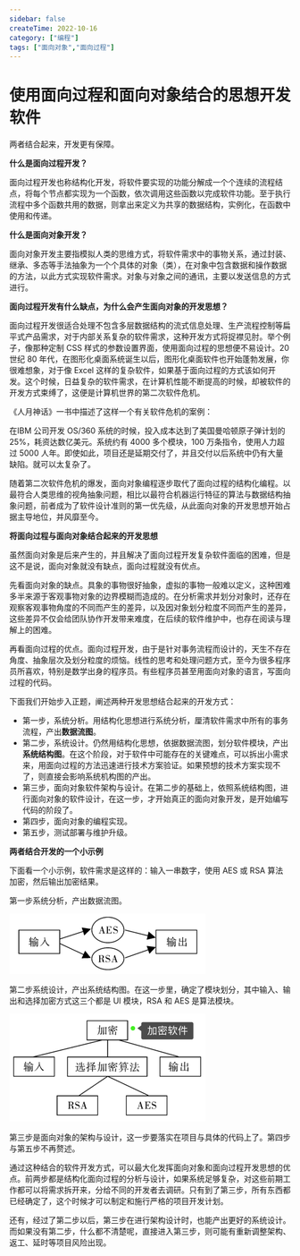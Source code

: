 ```yaml
---
sidebar: false
createTime: 2022-10-16
category: ["编程"] 
tags: ["面向对象","面向过程"]
---
```


# 使用面向过程和面向对象结合的思想开发软件

两者结合起来，开发更有保障。

**什么是面向过程开发？**

面向过程开发也称结构化开发，将软件要实现的功能分解成一个个连续的流程结点，将每个节点都实现为一个函数，依次调用这些函数以完成软件功能。至于执行流程中多个函数共用的数据，则拿出来定义为共享的数据结构，实例化，在函数中使用和传递。

**什么是面向对象开发？**

面向对象开发主要指模拟人类的思维方式，将软件需求中的事物关系，通过封装、继承、多态等手法抽象为一个个具体的对象（类），在对象中包含数据和操作数据的方法，以此方式实现软件需求。对象与对象之间的通讯，主要以发送信息的方式进行。

**面向过程开发有什么缺点，为什么会产生面向对象的开发思想？**

面向过程开发很适合处理不包含多层数据结构的流式信息处理、生产流程控制等扁平式产品需求，对于内部关系复杂的软件需求，这种开发方式将捉襟见肘。举个例子，像那种定制 CSS 样式的参数设置界面，使用面向过程的思想便不易设计。20 世纪 80 年代，在图形化桌面系统诞生以后，图形化桌面软件也开始蓬勃发展，你很难想象，对于像 Excel 这样的复杂软件，如果基于面向过程的方式该如何开发。这个时候，日益复杂的软件需求，在计算机性能不断提高的时候，却被软件的开发方式束缚了，这便是计算机世界的第二次软件危机。

《人月神话》一书中描述了这样一个有关软件危机的案例：

在IBM 公司开发 OS/360 系统的时候，投入成本达到了美国曼哈顿原子弹计划的 25%，耗资达数亿美元。系统约有 4000 多个模块，100 万条指令，使用人力超过 5000 人年。即使如此，项目还是延期交付了，并且交付以后系统中仍有大量缺陷。就可以太复杂了。

随着第二次软件危机的爆发，面向对象编程逐步取代了面向过程的结构化编程。以最符合人类思维的视角抽象问题，相比以最符合机器运行特征的算法与数据结构抽象问题，前者成为了软件设计准则的第一优先级，从此面向对象的开发思想开始占据主导地位，并风靡至今。

**将面向过程与面向对象结合起来的开发思想**

虽然面向对象是后来产生的，并且解决了面向过程开发复杂软件面临的困难，但是这不是说，面向对象就没有缺点，面向过程就没有优点。

先看面向对象的缺点。具象的事物很好抽象，虚拟的事物一般难以定义，这种困难多半来源于客观事物对象的边界模糊而造成的。在分析需求并划分对象时，还存在观察客观事物角度的不同而产生的差异，以及因对象划分粒度不同而产生的差异，这些差异不仅会给团队协作开发带来难度，在后续的软件维护中，也存在阅读与理解上的困难。

再看面向过程的优点。面向过程开发，由于是针对事务流程而设计的，天生不存在角度、抽象层次及划分粒度的烦恼。线性的思考和处理问题方式，至今为很多程序员所喜欢，特别是数学出身的程序员。有些程序员甚至用面向对象的语言，写面向过程的代码。

下面我们开始步入正题，阐述两种开发思想结合起来的开发方式：

- 第一步，系统分析。用结构化思想进行系统分析，厘清软件需求中所有的事务流程，产出**数据流图**。
- 第二步，系统设计。仍然用结构化思想，依据数据流图，划分软件模块，产出**系统结构图**。在这个阶段，对于软件中可能存在的关键难点，可以拆出小需求来，用面向过程的方法迅速进行技术方案验证。如果预想的技术方案实现不了，则直接会影响系统机构图的产出。
- 第三步，面向对象软件架构与设计。在第二步的基础上，依照系统结构图，进行面向对象的软件设计，在这一步，才开始真正的面向对象开发，是开始编写代码的阶段了。
- 第四步，面向对象的编程实现。
- 第五步，测试部署与维护升级。

**两者结合开发的一个小示例**

下面看一个小示例，软件需求是这样的：输入一串数字，使用 AES 或 RSA 算法加密，然后输出加密结果。

第一步系统分析，产出数据流图。

![image-20221016214506449](./assets/image-20221016214506449.png)

第二步系统设计，产出系统结构图。在这一步里，确定了模块划分，其中输入、输出和选择加密方式这三个都是 UI 模块，RSA 和 AES 是算法模块。

![image-20221016214813037](./assets/image-20221016214813037.png)

第三步是面向对象的架构与设计，这一步要落实在项目与具体的代码上了。第四步与第五步不再赘述。

通过这种结合的软件开发方式，可以最大化发挥面向对象和面向过程开发思想的优点。前两步都是结构化面向过程的分析与设计，如果系统足够复杂，对这些前期工作都可以将需求拆开来，分给不同的开发者去调研。只有到了第三步，所有东西都已经确定了，这个时候才可以制定和施行严格的项目开发计划。

还有，经过了第二步以后，第三步在进行架构设计时，也能产出更好的系统设计。而如果没有第二步，什么都不清楚呢，直接进入第三步，则可能有重新调整架构、返工、延时等项目风险出现。
